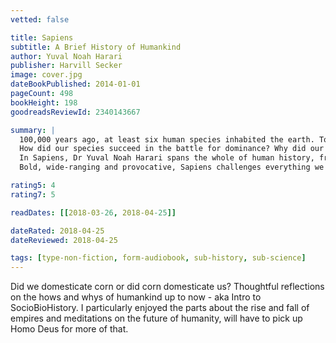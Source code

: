```yaml
---
vetted: false

title: Sapiens
subtitle: A Brief History of Humankind
author: Yuval Noah Harari
publisher: Harvill Secker
image: cover.jpg
dateBookPublished: 2014-01-01
pageCount: 498
bookHeight: 198
goodreadsReviewId: 2340143667

summary: |
  100,000 years ago, at least six human species inhabited the earth. Today there is just one. Us. Homo sapiens. 
  How did our species succeed in the battle for dominance? Why did our foraging ancestors come together to create cities and kingdoms? How did we come to believe in gods, nations and human rights; to trust money, books and laws; and to be enslaved by bureaucracy, timetables and consumerism? And what will our world be like in the millennia to come? 
  In Sapiens, Dr Yuval Noah Harari spans the whole of human history, from the very first humans to walk the earth to the radical – and sometimes devastating – breakthroughs of the Cognitive, Agricultural and Scientific Revolutions. Drawing on insights from biology, anthropology, paleontology and economics, he explores how the currents of history have shaped our human societies, the animals and plants around us, and even our personalities. Have we become happier as history has unfolded? Can we ever free our behaviour from the heritage of our ancestors? And what, if anything, can we do to influence the course of the centuries to come? 
  Bold, wide-ranging and provocative, Sapiens challenges everything we thought we knew about being human: our thoughts, our actions, our power … and our future.

rating5: 4
rating7: 5

readDates: [[2018-03-26, 2018-04-25]]

dateRated: 2018-04-25
dateReviewed: 2018-04-25

tags: [type-non-fiction, form-audiobook, sub-history, sub-science]
---
```


Did we domesticate corn or did corn domesticate us? Thoughtful reflections on the hows and whys of humankind up to now - aka Intro to SocioBioHistory. I particularly enjoyed the parts about the rise and fall of empires and meditations on the future of humanity, will have to pick up Homo Deus for more of that.

